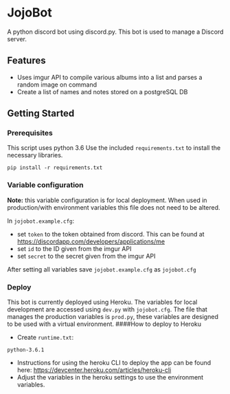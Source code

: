 # JojoBot
 A python discord bot using discord.py. This bot is used to manage a Discord server.
 
 ## Features
 * Uses imgur API to compile various albums into a list and parses a random image on command
 * Create a list of names and notes stored on a postgreSQL DB

## Getting Started
### Prerequisites
This script uses python 3.6
Use the included `requirements.txt` to install the necessary libraries.
```
pip install -r requirements.txt
```
### Variable configuration
**Note:** this variable configuration is for local deployment. When used in production/with environment variables this file does not need to be altered. 
 
In `jojobot.example.cfg`:
* set `token` to the token obtained from discord. This can be found at https://discordapp.com/developers/applications/me
* set `id` to the ID given from the imgur API
* set `secret` to the secret given from the imgur API

After setting all variables save `jojobot.example.cfg` as `jojobot.cfg`

### Deploy
This bot is currently deployed using Heroku. The variables for local development are accessed using `dev.py` with `jojobot.cfg`. The file that manages the production variables is `prod.py`, these variables are designed to be used with a virtual environment.
####How to deploy to Heroku
* Create `runtime.txt`:
```
python-3.6.1
```
* Instructions for using the heroku CLI to deploy the app can be found here: https://devcenter.heroku.com/articles/heroku-cli
* Adjust the variables in the heroku settings to use the environment variables.
